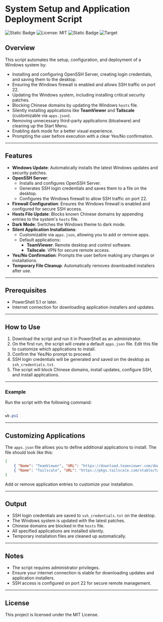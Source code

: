
# System Setup and Application Deployment Script

![Static Badge](https://img.shields.io/badge/Author-Jgooch-1F4D37)
![License: MIT](https://img.shields.io/badge/License-MIT-blue.svg)
![Static Badge](https://img.shields.io/badge/Distribution-npm-orange)
![Target](https://img.shields.io/badge/Target-Microsoft%20Windows%2011%20Professional-357EC7)

## Overview

This script automates the setup, configuration, and deployment of a Windows system by:

- Installing and configuring OpenSSH Server, creating login credentials, and saving them to the desktop.
- Ensuring the Windows firewall is enabled and allows SSH traffic on port 22.
- Updating the Windows system, including installing critical security patches.
- Blocking Chinese domains by updating the Windows `hosts` file.
- Silently installing applications like **TeamViewer** and **Tailscale** (customizable via `apps.json`).
- Removing unnecessary third-party applications (bloatware) and cleaning up the Start Menu.
- Enabling dark mode for a better visual experience.
- Prompting the user before execution with a clear Yes/No confirmation.

---

## Features

- **Windows Update**: Automatically installs the latest Windows updates and security patches.
- **OpenSSH Server**:
    - Installs and configures OpenSSH Server.
    - Generates SSH login credentials and saves them to a file on the desktop.
    - Configures the Windows firewall to allow SSH traffic on port 22.
- **Firewall Configuration**: Ensures the Windows firewall is enabled and configured for secure SSH access.
- **Hosts File Update**: Blocks known Chinese domains by appending entries to the system's `hosts` file.
- **Dark Mode**: Switches the Windows theme to dark mode.
- **Silent Application Installations**:
    - Customizable via `apps.json`, allowing you to add or remove apps.
    - Default applications:
        - **TeamViewer**: Remote desktop and control software.
        - **Tailscale**: VPN for secure remote access.
- **Yes/No Confirmation**: Prompts the user before making any changes or installations.
- **Temporary File Cleanup**: Automatically removes downloaded installers after use.

---

## Prerequisites

- PowerShell 5.1 or later.
- Internet connection for downloading application installers and updates.

---

## How to Use

1. Download the script and run it in PowerShell as an administrator.
2. On the first run, the script will create a default `apps.json` file. Edit this file to customize which applications to install.
3. Confirm the Yes/No prompt to proceed.
4. SSH login credentials will be generated and saved on the desktop as `ssh_credentials.txt`.
5. The script will block Chinese domains, install updates, configure SSH, and install applications.

---

### Example

Run the script with the following command:

```powershell
.
wb.ps1
```

---

## Customizing Applications

The `apps.json` file allows you to define additional applications to install. The file should look like this:

```json
[
    { "Name": "TeamViewer", "URL": "https://download.teamviewer.com/download/TeamViewer_Setup.exe" },
    { "Name": "Tailscale", "URL": "https://pkgs.tailscale.com/stable/tailscale-setup.exe" }
]
```

Add or remove application entries to customize your installation.

---

## Output

- SSH login credentials are saved to `ssh_credentials.txt` on the desktop.
- The Windows system is updated with the latest patches.
- Chinese domains are blocked in the `hosts` file.
- All specified applications are installed silently.
- Temporary installation files are cleaned up automatically.

---

## Notes

- The script requires administrator privileges.
- Ensure your internet connection is stable for downloading updates and application installers.
- SSH access is configured on port 22 for secure remote management.

---

## License

This project is licensed under the MIT License.
